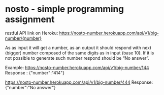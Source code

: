# nosto - simple programming assignment

restful API link on Heroku: https://nosto-number.herokuapp.com/api/v1/big-number/{number}

As as input it will get a number, as an output it should respond with next (bigger) number
composed of the same digits as in input (base 10). If it is not possible to generate such number
respond should be “No answer”.

Example: 
https://nosto-number.herokuapp.com/api/v1/big-number/144 
Response : {"number":"414"}

https://nosto-number.herokuapp.com/api/v1/big-number/444
Response: {"number":"No answer"}